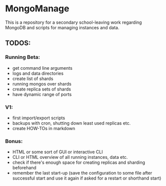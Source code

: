 # MongoManage
This is a repository for a secondary school-leaving work regarding MongoDB and scripts for managing instances and data.

## TODOS:
### Running Beta:
* get command line arguments
* logs and data directories
* create list of shards
* running mongos over shards
* create replica sets of shards
* have dynamic range of ports

### V1:
* first import/export scripts
* backups with cron, shutting down least used replicas etc.
* create HOW-TOs in markdown

### Bonus:
* HTML or some sort of GUI or interactive CLI
* CLI or HTML overview of all running instances, data etc.
* check if there's enough space for creating replicas and sharding beforehand
* remember the last start-up (save the configuration to some file after successful start and use it again if asked for a restart or shorthand start)